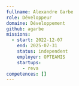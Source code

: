 ```yaml
---
fullname: Alexandre Garbe
role: Développeur
domaine: Développement
github: agarbe
missions:
  - start: 2022-12-07
    end: 2025-07-31
    status: independent
    employer: OPTEAMIS
    startups:
      - reva
competences: []
---
```

